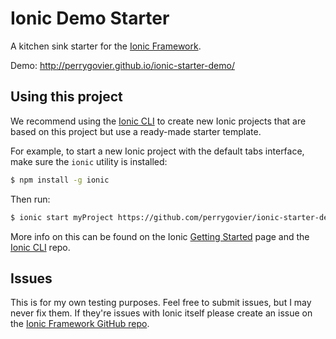 Ionic Demo Starter
=====================

A kitchen sink starter for the [Ionic Framework](https://ionicframework.com).

Demo: http://perrygovier.github.io/ionic-starter-demo/

## Using this project

We recommend using the [Ionic CLI](https://github.com/driftyco/ionic-cli) to create new Ionic projects that are based on this project but use a ready-made starter template.

For example, to start a new Ionic project with the default tabs interface, make sure the `ionic` utility is installed:

```bash
$ npm install -g ionic
```

Then run:

```bash
$ ionic start myProject https://github.com/perrygovier/ionic-starter-demo
```

More info on this can be found on the Ionic [Getting Started](http://ionicframework.com/getting-started) page and the [Ionic CLI](https://github.com/driftyco/ionic-cli) repo.

## Issues
This is for my own testing purposes. Feel free to submit issues, but I may never fix them. If they're issues with Ionic itself please create an issue on the [Ionic Framework GitHub repo](https://github.com/driftyco/ionic).